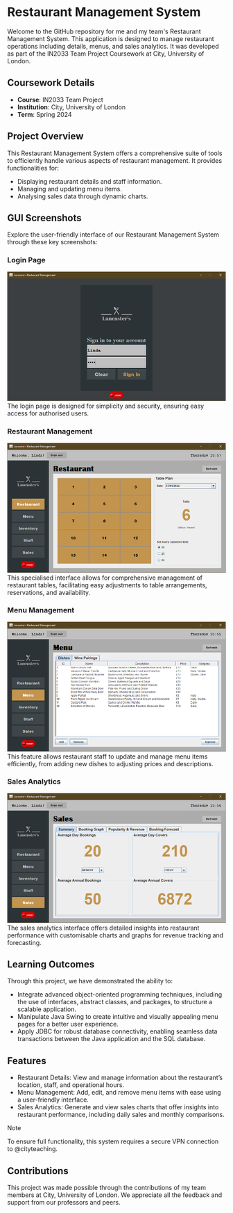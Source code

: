 # Restaurant Management System
Welcome to the GitHub repository for me and my team's Restaurant Management System. This application is designed to manage restaurant operations including details, menus, and sales analytics. It was developed as part of the IN2033 Team Project Coursework at City, University of London.

## Coursework Details

- **Course**: IN2033 Team Project
- **Institution**: City, University of London
- **Term**: Spring 2024

## Project Overview
This Restaurant Management System offers a comprehensive suite of tools to efficiently handle various aspects of restaurant management. It provides functionalities for:
- Displaying restaurant details and staff information.
- Managing and updating menu items.
- Analysing sales data through dynamic charts.

## GUI Screenshots
Explore the user-friendly interface of our Restaurant Management System through these key screenshots:

### Login Page
![gui-login-page](images/gui-login-page.png)
The login page is designed for simplicity and security, ensuring easy access for authorised users.

### Restaurant Management
![gui-restaurant-page](images/gui-restaurant-page.png)
This specialised interface allows for comprehensive management of restaurant tables, facilitating easy adjustments to table arrangements, reservations, and availability.

### Menu Management
![gui-menu-page](images/gui-menu-page.png)
This feature allows restaurant staff to update and manage menu items efficiently, from adding new dishes to adjusting prices and descriptions.

### Sales Analytics
![gui-sales-page](images/gui-sales-page.png)
The sales analytics interface offers detailed insights into restaurant performance with customisable charts and graphs for revenue tracking and forecasting.

## Learning Outcomes
Through this project, we have demonstrated the ability to:
- Integrate advanced object-oriented programming techniques, including the use of interfaces, abstract classes, and packages, to structure a scalable application.
- Manipulate Java Swing to create intuitive and visually appealing menu pages for a better user experience.
- Apply JDBC for robust database connectivity, enabling seamless data transactions between the Java application and the SQL database.

## Features
- Restaurant Details: View and manage information about the restaurant’s location, staff, and operational hours.
- Menu Management: Add, edit, and remove menu items with ease using a user-friendly interface.
- Sales Analytics: Generate and view sales charts that offer insights into restaurant performance, including daily sales and monthly comparisons.

> [!NOTE]
> To ensure full functionality, this system requires a secure VPN connection to @cityteaching.

## Contributions
This project was made possible through the contributions of my team members at City, University of London. We appreciate all the feedback and support from our professors and peers.
